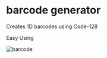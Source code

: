 # barcode generator
Creates 1D barcodes using Code-128

Easy Using

<img src="barcode.php?id=BARCODE_DATA" alt="barcode" /><br>
